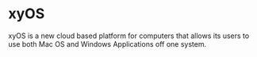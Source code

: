 xyOS
====

xyOS is a new cloud based platform for computers that allows its users to use both Mac OS and Windows Applications off one system.
